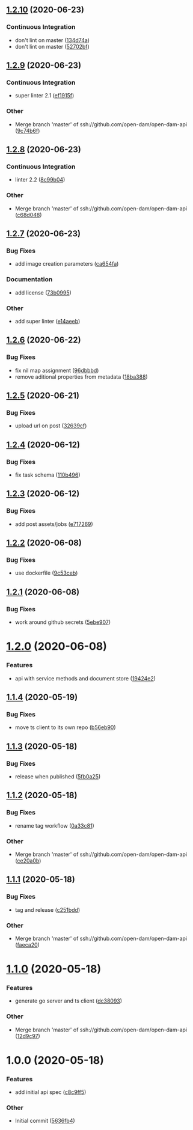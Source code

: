 ## [1.2.10](https://github.com/open-dam/open-dam-api/compare/v1.2.9...v1.2.10) (2020-06-23)

### Continuous Integration

- don't lint on master ([134d74a](https://github.com/open-dam/open-dam-api/commit/134d74aa2680a8305b0776e0ee49f59e72f887ef))
- don't lint on master ([52702bf](https://github.com/open-dam/open-dam-api/commit/52702bf90bbf0e1f638184290d5f74ab4778e449))

## [1.2.9](https://github.com/open-dam/open-dam-api/compare/v1.2.8...v1.2.9) (2020-06-23)

### Continuous Integration

- super linter 2.1 ([ef1915f](https://github.com/open-dam/open-dam-api/commit/ef1915ff269feef0d74f724531df81b275a31c1e))

### Other

- Merge branch 'master' of ssh://github.com/open-dam/open-dam-api ([9c74b6f](https://github.com/open-dam/open-dam-api/commit/9c74b6f72e5779a2936049aeb4ec922ab05e9caa))

## [1.2.8](https://github.com/open-dam/open-dam-api/compare/v1.2.7...v1.2.8) (2020-06-23)

### Continuous Integration

- linter 2.2 ([8c99b04](https://github.com/open-dam/open-dam-api/commit/8c99b0496f83dfbf390a8a085feb2584c64d602b))

### Other

- Merge branch 'master' of ssh://github.com/open-dam/open-dam-api ([c68d048](https://github.com/open-dam/open-dam-api/commit/c68d04884bfe59e7381fe12e5a5512d071c4bf05))

## [1.2.7](https://github.com/open-dam/open-dam-api/compare/v1.2.6...v1.2.7) (2020-06-23)

### Bug Fixes

- add image creation parameters ([ca654fa](https://github.com/open-dam/open-dam-api/commit/ca654fa3fc8ac5edf54e157407d3b2c6fe0dd7e6))

### Documentation

- add license ([73b0995](https://github.com/open-dam/open-dam-api/commit/73b0995d31af5c155f4da90e5a27f2ad83b583a9))

### Other

- add super linter ([e14aeeb](https://github.com/open-dam/open-dam-api/commit/e14aeebac175bd36e3599bb38b4a4dfdb9340ba8))

## [1.2.6](https://github.com/open-dam/open-dam-api/compare/v1.2.5...v1.2.6) (2020-06-22)

### Bug Fixes

- fix nil map assignment ([96dbbbd](https://github.com/open-dam/open-dam-api/commit/96dbbbdff83b41b3a6f64ab2358e2a549822ad38))
- remove aditional properties from metadata ([18ba388](https://github.com/open-dam/open-dam-api/commit/18ba388ded3e5ba212b290b98fa7be7b4c96557c))

## [1.2.5](https://github.com/open-dam/open-dam-api/compare/v1.2.4...v1.2.5) (2020-06-21)

### Bug Fixes

- upload url on post ([32639cf](https://github.com/open-dam/open-dam-api/commit/32639cffef84f225829f3742cec46a7ccdf7937f))

## [1.2.4](https://github.com/open-dam/open-dam-api/compare/v1.2.3...v1.2.4) (2020-06-12)

### Bug Fixes

- fix task schema ([110b496](https://github.com/open-dam/open-dam-api/commit/110b49634747473247708abab19cd900a85bbc32))

## [1.2.3](https://github.com/open-dam/open-dam-api/compare/v1.2.2...v1.2.3) (2020-06-12)

### Bug Fixes

- add post assets/jobs ([e717269](https://github.com/open-dam/open-dam-api/commit/e717269712042969b7c5159eb3604b9de788bb60))

## [1.2.2](https://github.com/open-dam/open-dam-api/compare/v1.2.1...v1.2.2) (2020-06-08)

### Bug Fixes

- use dockerfile ([9c53ceb](https://github.com/open-dam/open-dam-api/commit/9c53cebd5deee54d3edfef5ebe51f1c6a466eb9c))

## [1.2.1](https://github.com/open-dam/open-dam-api/compare/v1.2.0...v1.2.1) (2020-06-08)

### Bug Fixes

- work around github secrets ([5ebe907](https://github.com/open-dam/open-dam-api/commit/5ebe907a3e90967415980a9d3043f6ab0d79266d))

# [1.2.0](https://github.com/open-dam/open-dam-api/compare/v1.1.4...v1.2.0) (2020-06-08)

### Features

- api with service methods and document store ([19424e2](https://github.com/open-dam/open-dam-api/commit/19424e201586f12a376b0dbad66d4559660a4c50))

## [1.1.4](https://github.com/open-dam/open-dam-api/compare/v1.1.3...v1.1.4) (2020-05-19)

### Bug Fixes

- move ts client to its own repo ([b56eb90](https://github.com/open-dam/open-dam-api/commit/b56eb90fca6f44e47d5168e2bb4f2177700209f2))

## [1.1.3](https://github.com/open-dam/open-dam-api/compare/v1.1.2...v1.1.3) (2020-05-18)

### Bug Fixes

- release when published ([5fb0a25](https://github.com/open-dam/open-dam-api/commit/5fb0a251e6c4667aad8c544bde058df4d7ad9d8e))

## [1.1.2](https://github.com/open-dam/open-dam-api/compare/v1.1.1...v1.1.2) (2020-05-18)

### Bug Fixes

- rename tag workflow ([0a33c81](https://github.com/open-dam/open-dam-api/commit/0a33c812b1ba2bf6383c62de5edff5b75da47722))

### Other

- Merge branch 'master' of ssh://github.com/open-dam/open-dam-api ([ce20a0b](https://github.com/open-dam/open-dam-api/commit/ce20a0b3524b19f7b2c44a2ad0b123b22a37fac1))

## [1.1.1](https://github.com/open-dam/open-dam-api/compare/v1.1.0...v1.1.1) (2020-05-18)

### Bug Fixes

- tag and release ([c251bdd](https://github.com/open-dam/open-dam-api/commit/c251bdda3146acd57462c1dfe837d115b51a2f8d))

### Other

- Merge branch 'master' of ssh://github.com/open-dam/open-dam-api ([faeca20](https://github.com/open-dam/open-dam-api/commit/faeca20d097be38d146a3266d13af5c3acb96f82))

# [1.1.0](https://github.com/open-dam/open-dam-api/compare/v1.0.0...v1.1.0) (2020-05-18)

### Features

- generate go server and ts client ([dc38093](https://github.com/open-dam/open-dam-api/commit/dc3809381a642d54dd7613a23087512475166df8))

### Other

- Merge branch 'master' of ssh://github.com/open-dam/open-dam-api ([12d9c97](https://github.com/open-dam/open-dam-api/commit/12d9c97a8455ae05583ce345a41f77b85a100a73))

# 1.0.0 (2020-05-18)

### Features

- add initial api spec ([c8c9ff5](https://github.com/open-dam/open-dam-api/commit/c8c9ff51e8d3143e5210420e0fc726d7a720b2cd))

### Other

- Initial commit ([5636fb4](https://github.com/open-dam/open-dam-api/commit/5636fb4e016fcd12dcba0af6550fd2326995be1b))
